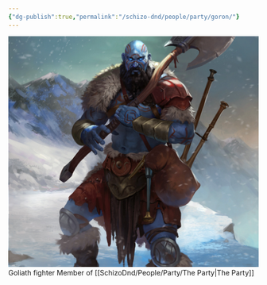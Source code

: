 ```yaml
---
{"dg-publish":true,"permalink":"/schizo-dnd/people/party/goron/"}
---
```


![goron.png|500](/img/user/SchizoDnd/Images/goron.png)
Goliath fighter
Member of [[SchizoDnd/People/Party/The Party\|The Party]]
